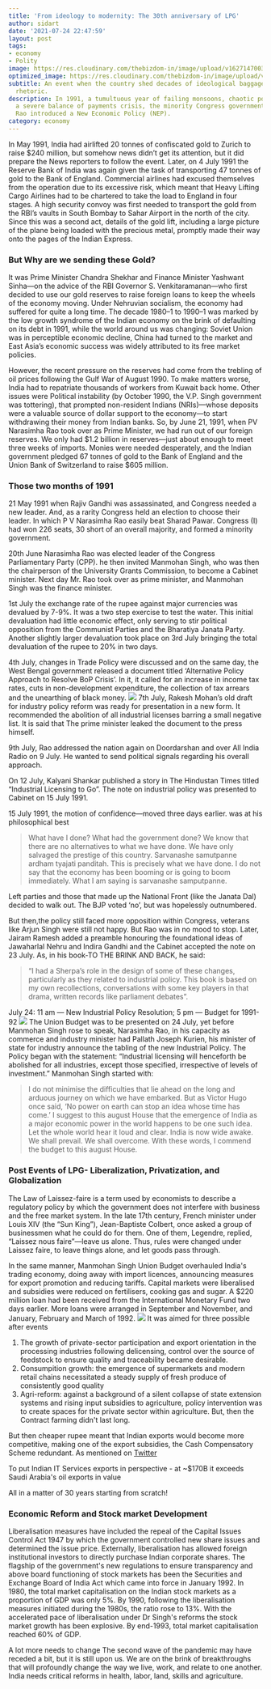 ```yaml
---
title: 'From ideology to modernity: The 30th anniversary of LPG'
author: sidart
date: '2021-07-24 22:47:59'
layout: post
tags:
- economy
- Polity
image: https://res.cloudinary.com/thebizdom-in/image/upload/v1627147003/1991_gghgcw.png
optimized_image: https://res.cloudinary.com/thebizdom-in/image/upload/v1627147003/1991_gghgcw.png
subtitle: An event when the country shed decades of ideological baggage and socialist
  rhetoric.
description: In 1991, a tumultuous year of failing monsoons, chaotic politics, and
  a severe balance of payments crisis, the minority Congress government of P.V. Narasimha
  Rao introduced a New Economic Policy (NEP).
category: economy
---
```


In May 1991, India had airlifted 20 tonnes of confiscated gold to Zurich to raise $240 million, but somehow news didn’t get its attention, but it did prepare the News reporters to follow the event. Later, on 4 July 1991 the Reserve Bank of India was again given the task of transporting 47 tonnes of gold to the Bank of England. Commercial airlines had excused themselves from the operation due to its excessive risk, which meant that Heavy Lifting Cargo Airlines had to be chartered to take the load to England in four stages. A high security convoy was first needed to transport the gold from the RBI’s vaults in South Bombay to Sahar Airport in the north of the city. Since this was a second act, details of the gold lift, including a large picture of the plane being loaded with the precious metal, promptly made their way onto the pages of the Indian Express. 

### But Why are we sending these Gold?

It was Prime Minister Chandra Shekhar and Finance Minister Yashwant Sinha—on the advice of the RBI Governor S. Venkitaramanan—who first decided to use our gold reserves to raise foreign loans to keep the wheels of the economy moving. Under Nehruvian socialism, the economy had suffered for quite a long time. The decade 1980–1 to 1990–1 was marked by the low growth syndrome of the Indian economy on the brink of defaulting on its debt in 1991, while the world around us was changing: Soviet Union was in perceptible economic decline, China had turned to the market and East Asia’s economic success was widely attributed to its free market policies.

However, the recent pressure on the reserves had come from the trebling of oil prices following the Gulf War of August 1990. To make matters worse, India had to repatriate thousands of workers from Kuwait back home. Other issues were Political instability (by October 1990, the V.P. Singh government was tottering), that prompted non-resident Indians (NRIs)—whose deposits were a valuable source of dollar support to the economy—to start withdrawing their money from Indian banks.
So, by June 21, 1991, when PV Narasimha Rao took over as Prime Minister, we had run out of our foreign reserves. We only had $1.2 billion in reserves—just about enough to meet three weeks of imports. Monies were needed desperately, and the Indian government pledged 67 tonnes of gold to the Bank of England and the Union Bank of Switzerland to raise $605 million.

### Those two months of 1991
21 May 1991 when Rajiv Gandhi was assassinated, and Congress needed a new leader. And, as a rarity Congress held an election to choose their leader. In which P V Narasimha Rao easily beat Sharad Pawar. Congress (I)  had won 226 seats, 30 short of an overall majority, and formed a minority government.

20th June Narasimha Rao was elected leader of the Congress Parliamentary Party (CPP). he then invited Manmohan Singh, who was then the chairperson of the University Grants Commission, to become a Cabinet minister. Next day Mr. Rao took over as prime minister, and Manmohan Singh was the finance minister.

1st July the exchange rate of the rupee against major currencies was devalued by 7-9%. It was a two step exercise to test the water. This initial devaluation had little economic effect, only serving to stir political opposition from the Communist Parties and the Bharatiya Janata Party. Another slightly larger devaluation took place on 3rd July bringing the total devaluation of the rupee to 20% in two days.

4th July, changes in Trade Policy were discussed and on the same day, the West Bengal government released a document titled ‘Alternative Policy Approach to Resolve BoP Crisis’. In it, it called for an increase in income tax rates, cuts in non-development expenditure, the collection of tax arrears and the unearthing of black money.
![](https://res.cloudinary.com/thebizdom-in/image/upload/v1627147023/11_otfghb.png)
7th July, Rakesh Mohan’s old draft for industry policy reform was ready for presentation in a new form. It recommended the abolition of all industrial licenses barring a small negative list. It is said that The prime minister leaked the document to the press himself.

9th July, Rao addressed the nation again on Doordarshan and over All India Radio on 9 July. He wanted to send political signals regarding his overall approach.

On 12 July, Kalyani Shankar published a story in The Hindustan Times titled “Industrial Licensing to Go”. The note on industrial policy was presented to Cabinet on 15 July 1991.

15 July 1991, the motion of confidence—moved three days earlier. was at his philosophical best
> What have I done? What had the government done? We know that there are no alternatives to what we have done. We have only salvaged the prestige of this country. Sarvanashe samutpanne ardham tyajati panditah. This is precisely what we have done. I do not say that the economy has been booming or is going to boom immediately. What I am saying is sarvanashe samputpanne.
 
Left parties and those that made up the National Front (like the Janata Dal) decided to walk out. The BJP voted ‘no’, but was hopelessly outnumbered.

But then,the policy still faced more opposition within Congress, veterans like Arjun Singh were still not happy. But Rao was in no mood to stop. Later, Jairam Ramesh added a preamble honouring the foundational ideas of Jawaharlal Nehru and Indira Gandhi and the Cabinet accepted the note on 23 July. As, in his book-TO THE BRINK AND BACK, he said:
> “I had a Sherpa’s role in the design of some of these changes, particularly as they related to industrial policy. This book is based on my own recollections, conversations with some key players in that drama, written records like parliament debates”.

July 24: 11 am — New Industrial Policy Resolution; 5 pm — Budget for 1991-92
![](https://res.cloudinary.com/thebizdom-in/image/upload/v1627147022/newspaper-july-25_ny4dry.jpg)
The Union Budget was to be presented on 24 July, yet before Manmohan Singh rose to speak, Narasimha Rao, in his capacity as commerce and industry minister had Pallath Joseph Kurien, his minister of state for industry announce the tabling of the new Industrial Policy. The Policy began with the statement: “Industrial licensing will henceforth be abolished for all industries, except those specified, irrespective of levels of investment.” Manmohan Singh started with:

> I do not minimise the difficulties that lie ahead on the long and arduous journey on which we have embarked. But as Victor Hugo once said, ‘No power on earth can stop an idea whose time has come.’ I suggest to this august House that the emergence of India as a major economic power in the world happens to be one such idea. Let the whole world hear it loud and clear. India is now wide awake. We shall prevail. We shall overcome. With these words, I commend the budget to this august House.

### Post Events of LPG- Liberalization, Privatization, and Globalization
The Law of Laissez-faire is a term used by economists to describe a regulatory policy by which the government does not interfere with business and the free market system.
In the late 17th century, French minister under Louis XIV (the “Sun King”), Jean-Baptiste Colbert, once asked a group of businessmen what he could do for them. One of them, Legendre, replied, “Laissez nous faire”—leave us alone. Thus, rules were changed under Laissez faire, to leave things alone, and let goods pass through.

In the same manner, Manmohan Singh Union Budget overhauled India's trading economy, doing away with import licences, announcing measures for export promotion and reducing tariffs. Capital markets were liberalised and subsidies were reduced on fertilisers, cooking gas and sugar. A $220 million loan had been received from the International Monetary Fund two days earlier. More loans were arranged in September and November, and January, February and March of 1992. 
![](https://res.cloudinary.com/thebizdom-in/image/upload/v1627147020/4_vxtu2j.png)
It was aimed for three possible after events
1. The growth of private-sector participation and export orientation in the processing industries following delicensing, control over the source of feedstock to ensure quality and traceability became desirable. 
2. Consumpition growth: the emergence of supermarkets and modern retail chains necessitated a steady supply of fresh produce of consistently good quality
3. Agri-reform: against a background of a silent collapse of state extension systems and rising input subsidies to agriculture, policy intervention was to create spaces for the private sector within agriculture. But, then the Contract farming didn't last long.

But then cheaper rupee meant that Indian exports would become more competitive, making one of the export subsidies, the Cash Compensatory Scheme redundant. As mentioned on [Twitter](https://twitter.com/Tijori1/status/1417847074159091714)

To put Indian IT Services exports in perspective - at ~$170B it exceeds Saudi Arabia's oil exports in value

All in a matter of 30 years starting from scratch!

### Economic Reform and Stock market Development
Liberalisation measures have included the repeal of the Capital Issues Control Act 1947 by which the government controlled new share issues and determined the issue price. Externally, liberalisation has allowed foreign institutional investors to directly purchase Indian corporate shares. The flagship of the government's new regulations to ensure transparency and above board functioning of stock markets has been the Securities and Exchange Board of India Act which came into force in January 1992.
In 1980, the total market capitalisation on the Indian stock markets as a proportion of GDP was only 5%. By 1990, following the liberalisation measures initiated during the 1980s, the ratio rose to 13%. With the accelerated pace of liberalisation under Dr Singh's reforms the stock market growth has been explosive. By end-1993, total market capitalisation reached 60% of GDP.


A lot more needs to change
The second wave of the pandemic may have receded a bit, but it is still upon us. We are on the brink of breakthroughs that will profoundly change the way we live, work, and relate to one another. India needs critical reforms in health, labor, land, skills and agriculture.
